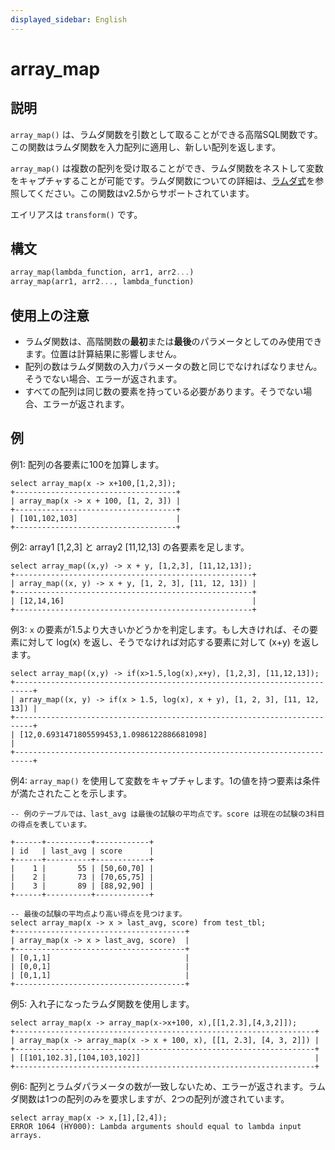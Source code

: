 ```yaml
---
displayed_sidebar: English
---
```


# array_map

## 説明

`array_map()` は、ラムダ関数を引数として取ることができる高階SQL関数です。この関数はラムダ関数を入力配列に適用し、新しい配列を返します。

`array_map()` は複数の配列を受け取ることができ、ラムダ関数をネストして変数をキャプチャすることが可能です。ラムダ関数についての詳細は、[ラムダ式](../Lambda_expression.md)を参照してください。この関数はv2.5からサポートされています。

エイリアスは `transform()` です。

## 構文

```Haskell
array_map(lambda_function, arr1, arr2...)
array_map(arr1, arr2..., lambda_function)
```

## 使用上の注意

- ラムダ関数は、高階関数の**最初**または**最後**のパラメータとしてのみ使用できます。位置は計算結果に影響しません。
- 配列の数はラムダ関数の入力パラメータの数と同じでなければなりません。そうでない場合、エラーが返されます。
- すべての配列は同じ数の要素を持っている必要があります。そうでない場合、エラーが返されます。

## 例

例1: 配列の各要素に100を加算します。

```Plain
select array_map(x -> x+100,[1,2,3]);
+------------------------------------+
| array_map(x -> x + 100, [1, 2, 3]) |
+------------------------------------+
| [101,102,103]                      |
+------------------------------------+
```

例2: array1 [1,2,3] と array2 [11,12,13] の各要素を足します。

```Plain
select array_map((x,y) -> x + y, [1,2,3], [11,12,13]);
+-----------------------------------------------------+
| array_map((x, y) -> x + y, [1, 2, 3], [11, 12, 13]) |
+-----------------------------------------------------+
| [12,14,16]                                          |
+-----------------------------------------------------+
```

例3: `x` の要素が1.5より大きいかどうかを判定します。もし大きければ、その要素に対して log(x) を返し、そうでなければ対応する要素に対して (x+y) を返します。

```Plain
select array_map((x,y) -> if(x>1.5,log(x),x+y), [1,2,3], [11,12,13]);
+--------------------------------------------------------------------------+
| array_map((x, y) -> if(x > 1.5, log(x), x + y), [1, 2, 3], [11, 12, 13]) |
+--------------------------------------------------------------------------+
| [12,0.6931471805599453,1.0986122886681098]                               |
+--------------------------------------------------------------------------+
```

例4: `array_map()` を使用して変数をキャプチャします。1の値を持つ要素は条件が満たされたことを示します。

```Plain
-- 例のテーブルでは、last_avg は最後の試験の平均点です。score は現在の試験の3科目の得点を表しています。

+------+----------+------------+
| id   | last_avg | score      |
+------+----------+------------+
|    1 |       55 | [50,60,70] |
|    2 |       73 | [70,65,75] |
|    3 |       89 | [88,92,90] |
+------+----------+------------+

-- 最後の試験の平均点より高い得点を見つけます。
select array_map(x -> x > last_avg, score) from test_tbl;
+--------------------------------------+
| array_map(x -> x > last_avg, score)  |
+--------------------------------------+
| [0,1,1]                              |
| [0,0,1]                              |
| [0,1,1]                              |
+--------------------------------------+
```

例5: 入れ子になったラムダ関数を使用します。

```Plain
select array_map(x -> array_map(x->x+100, x),[[1,2.3],[4,3,2]]);
+-------------------------------------------------------------------+
| array_map(x -> array_map(x -> x + 100, x), [[1, 2.3], [4, 3, 2]]) |
+-------------------------------------------------------------------+
| [[101,102.3],[104,103,102]]                                       |
+-------------------------------------------------------------------+
```

例6: 配列とラムダパラメータの数が一致しないため、エラーが返されます。ラムダ関数は1つの配列のみを要求しますが、2つの配列が渡されています。

```Plain
select array_map(x -> x,[1],[2,4]);
ERROR 1064 (HY000): Lambda arguments should equal to lambda input arrays.
```
